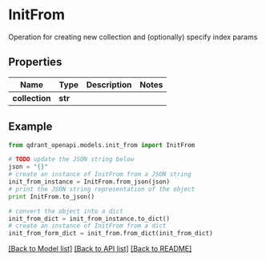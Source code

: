 # InitFrom

Operation for creating new collection and (optionally) specify index params

## Properties
Name | Type | Description | Notes
------------ | ------------- | ------------- | -------------
**collection** | **str** |  | 

## Example

```python
from qdrant_openapi.models.init_from import InitFrom

# TODO update the JSON string below
json = "{}"
# create an instance of InitFrom from a JSON string
init_from_instance = InitFrom.from_json(json)
# print the JSON string representation of the object
print InitFrom.to_json()

# convert the object into a dict
init_from_dict = init_from_instance.to_dict()
# create an instance of InitFrom from a dict
init_from_form_dict = init_from.from_dict(init_from_dict)
```
[[Back to Model list]](../README.md#documentation-for-models) [[Back to API list]](../README.md#documentation-for-api-endpoints) [[Back to README]](../README.md)


